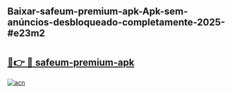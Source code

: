 ## Baixar-safeum-premium-apk-Apk-sem-anúncios-desbloqueado-completamente-2025-#e23m2

# <h2><a href="https://ainizakaria.my?title=safeum-premium-apk&ref=20M">🔗👉 🔴 safeum-premium-apk</a></h2>

[![acn](https://github.com/user-attachments/assets/0f9c940e-d8b0-45ae-aac7-cd30a18b3e1c)](https://ainizakaria.my?title=safeum-premium-apk&ref=20M)

